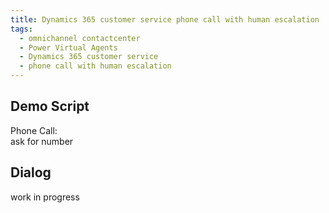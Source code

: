 ```yaml
---
title: Dynamics 365 customer service phone call with human escalation
tags:
  - omnichannel contactcenter
  - Power Virtual Agents
  - Dynamics 365 customer service
  - phone call with human escalation
---
```


## Demo Script

Phone Call:  
ask for number  

## Dialog

work in progress
